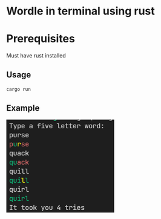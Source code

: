 # Wordle in terminal using rust

# Prerequisites
Must have rust installed

## Usage

```bash
cargo run
```

## Example
![image](image.png)